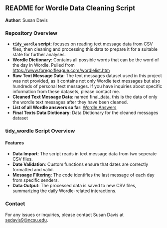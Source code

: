 ## README for Wordle Data Cleaning Script

**Author**: Susan Davis

### Repository Overview

- **`tidy_wordle` script**: focuses on reading text message data from CSV files, then cleaning and processing this data to prepare it for a suitable state for further analyses. 
- **Wordle Dictionary**: Contains all possible words that can be the word of the day in Wordle. Pulled from https://www.foregolfleague.com/wordlelist.htm
- **Raw Text Message Data**: The text messages dataset used in this project was not provided, as it contains not only Wordle text messages but also hundreds of personal text messages. If you have inquiries about specific information from these datasets, please contact me.
- **Cleaned Text Message Data**: named final_data, this is the data of only the wordle text messages after they have been cleaned. 
- **List of all Wordle answers so far**: [Wordle Answers](https://wordfinder.yourdictionary.com/wordle/answers/)
- **Final Texts Data Dictionary**: Data Dictionary for the cleaned messages dataset

### tidy_wordle Script Overview
#### Features
- **Data Import**: The script reads in text message data from two seperate CSV files.
- **Date Validation**: Custom functions ensure that dates are correctly formatted and valid.
- **Message Filtering**: The code identifies the last message of each day from specific senders.
- **Data Output**: The processed data is saved to new CSV files, summarizing the daily Wordle-related interactions.

### Contact
For any issues or inquiries, please contact Susan Davis at sedavis9@ncsu.edu.


